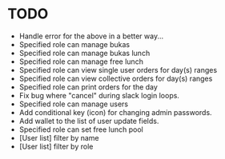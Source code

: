 # TODO

* Handle error for the above in a better way...
* Specified role can manage bukas
* Specified role can manage bukas lunch
* Specified role can manage free lunch
* Specified role can view single user orders for day(s) ranges
* Specified role can view collective orders for day(s) ranges
* Specified role can print orders for the day
* Fix bug where "cancel" during slack login loops.
* Specified role can manage users
* Add conditional key (icon) for changing admin passwords.
* Add wallet to the list of user update fields.
* Specified role can set free lunch pool
* [User list] filter by name
* [User list] filter by role
